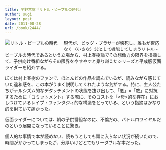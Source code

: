 ```yaml
---
title: 宇野常寛『リトル・ピープルの時代』
author: sugi
layout: post
date: 2011-08-28
url: /book/2444/
---
```

<a href="http://www.amazon.co.jp/exec/obidos/ASIN/4344020243/chezsugi-22/ref=nosim/" name="amazletlink" target="_blank"><img src="http://i1.wp.com/ecx.images-amazon.com/images/I/41zByzuJXQL._SL160_.jpg?w=660" alt="リトル・ピープルの時代" class="alignleft" style="float: left; margin: 0 20px 20px 0;" data-recalc-dims="1" /></a>

現代が、ビッグ・ブラザーが壊死し、誰もが否応なく（小さな）父として機能してしまうリトル・ピープルの時代であるという立場から、村上春樹論でその想像力の限界を指摘して、子供向け番組ながらその限界をやすやすと乗り越えたシリーズと平成版仮面ライダーを紹介する。

ぼくは村上春樹のファンで、ほとんどの作品を読んでいるが、読みながら感じていた違和感を、この本がうまく説明してくれたような気がする。特に、主人公たちがナルシズム的なデタッチメントの状態を抜け出して、「悪」=「敵」に対抗するために「コミットメント」する際に、そのコストを「<母>的な存在」におしつけているレイプ・ファンタジィ的な構造をとっている、という指摘はかなり的を射ていて痛かった。

仮面ライダーについては、朝の子供番組なのに、不倫だの、バトルロワイヤルだのという展開になっていることに驚き。

個人的な事情で本が読めない、読もうとしても頭に入らない状況が続いたので、時間がかかってしまったが、分厚いけどとてもリーダブルな本だった。

